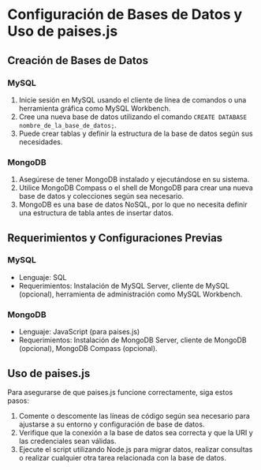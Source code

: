# Configuración de Bases de Datos y Uso de paises.js

## Creación de Bases de Datos

### MySQL

1. Inicie sesión en MySQL usando el cliente de línea de comandos o una herramienta gráfica como MySQL Workbench.
2. Cree una nueva base de datos utilizando el comando `CREATE DATABASE nombre_de_la_base_de_datos;`.
3. Puede crear tablas y definir la estructura de la base de datos según sus necesidades.

### MongoDB

1. Asegúrese de tener MongoDB instalado y ejecutándose en su sistema.
2. Utilice MongoDB Compass o el shell de MongoDB para crear una nueva base de datos y colecciones según sea necesario.
3. MongoDB es una base de datos NoSQL, por lo que no necesita definir una estructura de tabla antes de insertar datos.

## Requerimientos y Configuraciones Previas

### MySQL

- Lenguaje: SQL
- Requerimientos: Instalación de MySQL Server, cliente de MySQL (opcional), herramienta de administración como MySQL Workbench.

### MongoDB

- Lenguaje: JavaScript (para paises.js)
- Requerimientos: Instalación de MongoDB Server, cliente de MongoDB (opcional), MongoDB Compass (opcional).

## Uso de paises.js

Para asegurarse de que paises.js funcione correctamente, siga estos pasos:

1. Comente o descomente las líneas de código según sea necesario para ajustarse a su entorno y configuración de base de datos.
2. Verifique que la conexión a la base de datos sea correcta y que la URI y las credenciales sean válidas.
3. Ejecute el script utilizando Node.js para migrar datos, realizar consultas o realizar cualquier otra tarea relacionada con la base de datos.

